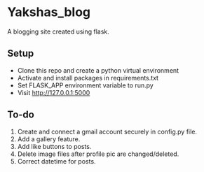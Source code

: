 # Yakshas_blog
A blogging site created using flask.

## Setup
- Clone this repo and create a python virtual environment
- Activate and install packages in requirements.txt
- Set FLASK_APP environment variable to run.py
- Visit http://127.0.0.1:5000

## To-do
1. Create and connect a gmail account securely in config.py file.
2. Add a gallery feature.
3. Add like buttons to posts.
4. Delete image files after profile pic are changed/deleted.
5. Correct datetime for posts.
